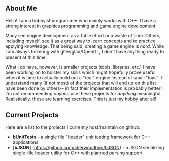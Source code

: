 ## About Me

Hello! I am a hobbyist programmer who mainly works with C++. I have a strong interest in graphics programming and game engine development.

Many see engine development as a futile effort or a waste of time. Others, including myself, see it as a great way to learn concepts and to practice applying knowledge. That being said, creating a game engine is _hard_. While I am always tinkering with glfw/glad/OpenGL, I don't have anything ready to present at this time.

What I do have, however, is smaller projects (tools, libraries, etc.) I have been working on to bolster my skills which might hopefully prove useful when it is time to actually build out a "real" engine instead of small "toys". I understand many (if not most) of the projects that will end up on this list have been done by others-- in fact their implementation is probably better! I'm not recommending _anyone_ use these projects for _anything_ meaningful. Realistically, these are learning exercises. This is just my hobby after all!

## Current Projects

Here are a list to the projects I currently host/maintain on github:

- [__bUnitTests__](https://github.com/sherwoodben/bUnitTests) - a single file "header" unit testing framework for C++ applications
- [__bJSON__] (https://github.com/sherwoodben/bJSON) - a JSON serializing single-file header utility for C++ with planned parsing support
